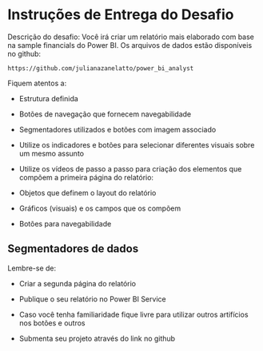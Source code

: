 # Instruções de Entrega do Desafio
Descrição do desafio: Você irá criar um relatório mais elaborado com base na sample financials do Power BI. Os arquivos de dados estão disponíveis no github: 

```
https://github.com/julianazanelatto/power_bi_analyst 
```


Fiquem atentos a: 

- Estrutura definida 

- Botões de navegação que fornecem navegabilidade 

- Segmentadores utilizados e botões com imagem associado 

- Utilize os indicadores e botões para selecionar diferentes visuais sobre um mesmo assunto 

 

- Utilize os vídeos de passo a passo para criação dos elementos que compõem a primeira página do relatório: 

- Objetos que definem o layout do relatório 

- Gráficos (visuais) e os campos que os compõem 

- Botões para navegabilidade 

## Segmentadores de dados 

 

Lembre-se de: 

- Criar a segunda página do relatório 

- Publique o seu relatório no Power BI Service 

- Caso você tenha familiaridade fique livre para utilizar outros artifícios nos botões e outros 

- Submenta seu projeto através do link no github 
